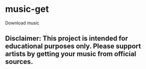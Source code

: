 # music-get
Download music

## Disclaimer: This project is intended for educational purposes only. Please support artists by getting your music from official sources. 
